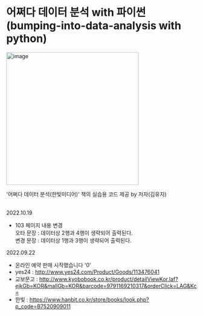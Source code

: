 # 어쩌다 데이터 분석 with 파이썬 (bumping-into-data-analysis with python)


<img width="350" alt="image" src="https://user-images.githubusercontent.com/113331013/190942227-b55b2641-d9b1-4744-a9ef-9fa943fb0e1d.png">

'어쩌다 데이터 분석(한빛미디어)' 책의 실습용 코드 제공 by 저자(김유지)
<br><br>


2022.10.19 <br>
- 103 페이지 내용 변경<br>
  오타 문장 : 데이터상 2행과 4행이 생략되어 출력된다.<br>
  변경 문장 : 데이터상 1행과 3행이 생략되어 출력된다.<br>

2022.09.22 <br>
- 온라인 예약 판매 시작했습니다 '0'
- yes24 : http://www.yes24.com/Product/Goods/113476041
- 교보문고 : http://www.kyobobook.co.kr/product/detailViewKor.laf?ejkGb=KOR&mallGb=KOR&barcode=9791169210317&orderClick=LAG&Kc=
- 한빛 : https://www.hanbit.co.kr/store/books/look.php?p_code=B7520909011
